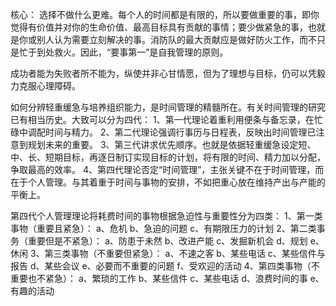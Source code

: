 核心：
选择不做什么更难。每个人的时间都是有限的，所以要做重要的事，即你觉得有价值并对你的生命价值、最高目标具有贡献的事情；要少做紧急的事，也就是你或别人认为需要立刻解决的事。消防队的最大贡献应是做好防火工作，而不只是忙于到处救火。因此，“要事第一”是自我管理的原则。

成功者能为失败者所不能为，纵使并非心甘情愿，但为了理想与目标，仍可以凭毅力克服心理障碍。

如何分辨轻重缓急与培养组织能力，是时间管理的精髓所在。有关时间管理的研究已有相当历史。大致可以分为四代：
1、第一代理论着重利用便条与备忘录，在忙碌中调配时间与精力。
2、第二代理论强调行事历与日程表，反映出时间管理已注意到规划未来的重要。
3、第三代讲求优先顺序。也就是依据轻重缓急设定短、中、长、短期目标，再逐日制订实现目标的计划，将有限的时间、精力加以分配，争取最高的效率。
4、第四代理论否定“时间管理”，主张关键不在于时间管理，而在于个人管理。与其着重于时间与事物的安排，不如把重心放在维持产出与产能的平衡上。

第四代个人管理理论将耗费时间的事物根据急迫性与重要性分为四类：
1、第一类事物（重要且紧急）：
a、危机
b、急迫的问题
c、有期限压力的计划
2、第二类事务（重要但是不紧急）：
a、防患于未然
b、改进产能
c、发掘新机会
d、规划
e、休闲
3、第三类事物（不重要但紧急）：
a、不速之客
b、某些电话
c、某些信件与报告
d、某些会议
e、必要而不重要的问题
f、受欢迎的活动
4、第四类事物（不重要也不紧急）：
a、繁琐的工作
b、某些信件
c、某些电话
d、浪费时间的事
e、有趣的活动